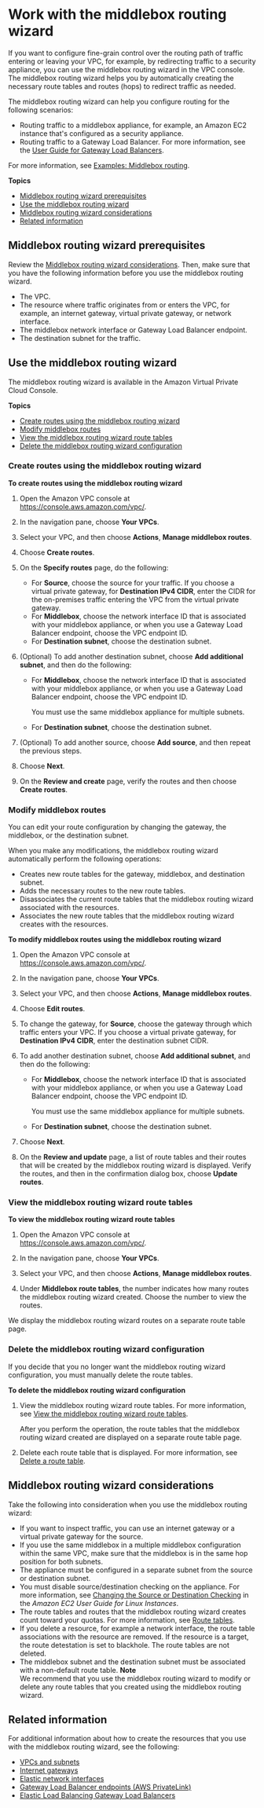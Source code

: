 # Work with the middlebox routing wizard<a name="middlebox-routing-console"></a>

If you want to configure fine\-grain control over the routing path of traffic entering or leaving your VPC, for example, by redirecting traffic to a security appliance, you can use the middlebox routing wizard in the VPC console\. The middlebox routing wizard helps you by automatically creating the necessary route tables and routes \(hops\) to redirect traffic as needed\.

The middlebox routing wizard can help you configure routing for the following scenarios:
+ Routing traffic to a middlebox appliance, for example, an Amazon EC2 instance that's configured as a security appliance\.
+ Routing traffic to a Gateway Load Balancer\. For more information, see the [User Guide for Gateway Load Balancers](https://docs.aws.amazon.com/elasticloadbalancing/latest/gateway/)\.

For more information, see [Examples: Middlebox routing](middlebox-routing-examples.md)\.

**Topics**
+ [Middlebox routing wizard prerequisites](#routing-console-rules)
+ [Use the middlebox routing wizard](#working-with-routing-console)
+ [Middlebox routing wizard considerations](#console-routes-considerations)
+ [Related information](#additional-information)

## Middlebox routing wizard prerequisites<a name="routing-console-rules"></a>

Review the [Middlebox routing wizard considerations](#console-routes-considerations)\. Then, make sure that you have the following information before you use the middlebox routing wizard\.
+ The VPC\.
+ The resource where traffic originates from or enters the VPC, for example, an internet gateway, virtual private gateway, or network interface\.
+ The middlebox network interface or Gateway Load Balancer endpoint\.
+ The destination subnet for the traffic\.

## Use the middlebox routing wizard<a name="working-with-routing-console"></a>

The middlebox routing wizard is available in the Amazon Virtual Private Cloud Console\.

**Topics**
+ [Create routes using the middlebox routing wizard](#creating-routing-console)
+ [Modify middlebox routes](#modify-route)
+ [View the middlebox routing wizard route tables](#viewing-routing-console-routes)
+ [Delete the middlebox routing wizard configuration](#deleting-routing-console)

### Create routes using the middlebox routing wizard<a name="creating-routing-console"></a>

**To create routes using the middlebox routing wizard**

1. Open the Amazon VPC console at [https://console\.aws\.amazon\.com/vpc/](https://console.aws.amazon.com/vpc/)\.

1. In the navigation pane, choose **Your VPCs**\.

1. Select your VPC, and then choose **Actions**, **Manage middlebox routes**\.

1. Choose **Create routes**\.

1. On the **Specify routes** page, do the following:
   + For **Source**, choose the source for your traffic\. If you choose a virtual private gateway, for **Destination IPv4 CIDR**, enter the CIDR for the on\-premises traffic entering the VPC from the virtual private gateway\.
   + For **Middlebox**, choose the network interface ID that is associated with your middlebox appliance, or when you use a Gateway Load Balancer endpoint, choose the VPC endpoint ID\.
   + For **Destination subnet**, choose the destination subnet\.

1. \(Optional\) To add another destination subnet, choose **Add additional subnet**, and then do the following:
   + For **Middlebox**, choose the network interface ID that is associated with your middlebox appliance, or when you use a Gateway Load Balancer endpoint, choose the VPC endpoint ID\.

     You must use the same middlebox appliance for multiple subnets\.
   + For **Destination subnet**, choose the destination subnet\.

1. \(Optional\) To add another source, choose **Add source**, and then repeat the previous steps\.

1. Choose **Next**\.

1. On the **Review and create** page, verify the routes and then choose **Create routes**\.

### Modify middlebox routes<a name="modify-route"></a>

You can edit your route configuration by changing the gateway, the middlebox, or the destination subnet\.

When you make any modifications, the middlebox routing wizard automatically perform the following operations:
+ Creates new route tables for the gateway, middlebox, and destination subnet\.
+ Adds the necessary routes to the new route tables\.
+ Disassociates the current route tables that the middlebox routing wizard associated with the resources\.
+ Associates the new route tables that the middlebox routing wizard creates with the resources\.

**To modify middlebox routes using the middlebox routing wizard**

1. Open the Amazon VPC console at [https://console\.aws\.amazon\.com/vpc/](https://console.aws.amazon.com/vpc/)\.

1. In the navigation pane, choose **Your VPCs**\.

1. Select your VPC, and then choose **Actions**, **Manage middlebox routes**\.

1. Choose **Edit routes**\.

1. To change the gateway, for **Source**, choose the gateway through which traffic enters your VPC\. If you choose a virtual private gateway, for **Destination IPv4 CIDR**, enter the destination subnet CIDR\.

1. To add another destination subnet, choose **Add additional subnet**, and then do the following:
   + For **Middlebox**, choose the network interface ID that is associated with your middlebox appliance, or when you use a Gateway Load Balancer endpoint, choose the VPC endpoint ID\.

     You must use the same middlebox appliance for multiple subnets\.
   + For **Destination subnet**, choose the destination subnet\.

1. Choose **Next**\.

1. On the **Review and update** page, a list of route tables and their routes that will be created by the middlebox routing wizard is displayed\. Verify the routes, and then in the confirmation dialog box, choose **Update routes**\.

### View the middlebox routing wizard route tables<a name="viewing-routing-console-routes"></a>

**To view the middlebox routing wizard route tables**

1. Open the Amazon VPC console at [https://console\.aws\.amazon\.com/vpc/](https://console.aws.amazon.com/vpc/)\.

1. In the navigation pane, choose **Your VPCs**\.

1. Select your VPC, and then choose **Actions**, **Manage middlebox routes**\.

1. Under **Middlebox route tables**, the number indicates how many routes the middlebox routing wizard created\. Choose the number to view the routes\.

We display the middlebox routing wizard routes on a separate route table page\.

### Delete the middlebox routing wizard configuration<a name="deleting-routing-console"></a>

If you decide that you no longer want the middlebox routing wizard configuration, you must manually delete the route tables\.

**To delete the middlebox routing wizard configuration**

1. View the middlebox routing wizard route tables\. For more information, see [View the middlebox routing wizard route tables](#viewing-routing-console-routes)\.

   After you perform the operation, the route tables that the middlebox routing wizard created are displayed on a separate route table page\. 

1. Delete each route table that is displayed\. For more information, see [Delete a route table](WorkWithRouteTables.md#DeleteRouteTable)\.

## Middlebox routing wizard considerations<a name="console-routes-considerations"></a>

Take the following into consideration when you use the middlebox routing wizard:
+ If you want to inspect traffic, you can use an internet gateway or a virtual private gateway for the source\.
+ If you use the same middlebox in a multiple middlebox configuration within the same VPC, make sure that the middlebox is in the same hop position for both subnets\.
+ The appliance must be configured in a separate subnet from the source or destination subnet\. 
+ You must disable source/destination checking on the appliance\. For more information, see [Changing the Source or Destination Checking](https://docs.aws.amazon.com/AWSEC2/latest/UserGuide/using-eni.html#change_source_dest_check) in the *Amazon EC2 User Guide for Linux Instances*\.
+ The route tables and routes that the middlebox routing wizard creates count toward your quotas\. For more information, see [Route tables](amazon-vpc-limits.md#vpc-limits-route-tables)\.
+ If you delete a resource, for example a network interface, the route table associations with the resource are removed\. If the resource is a target, the route detestation is set to blackhole\. The route tables are not deleted\.
+ The middlebox subnet and the destination subnet must be associated with a non\-default route table\.
**Note**  
We recommend that you use the middlebox routing wizard to modify or delete any route tables that you created using the middlebox routing wizard\.

## Related information<a name="additional-information"></a>

For additional information about how to create the resources that you use with the middlebox routing wizard, see the following:
+ [VPCs and subnets](VPC_Subnets.md)
+ [Internet gateways](VPC_Internet_Gateway.md)
+ [Elastic network interfaces](VPC_ElasticNetworkInterfaces.md)
+ [Gateway Load Balancer endpoints \(AWS PrivateLink\)](https://docs.aws.amazon.com/vpc/latest/privatelink/vpce-gateway-load-balancer.html)
+ [Elastic Load Balancing Gateway Load Balancers](https://docs.aws.amazon.com/elasticloadbalancing/latest/gateway/introduction.html)